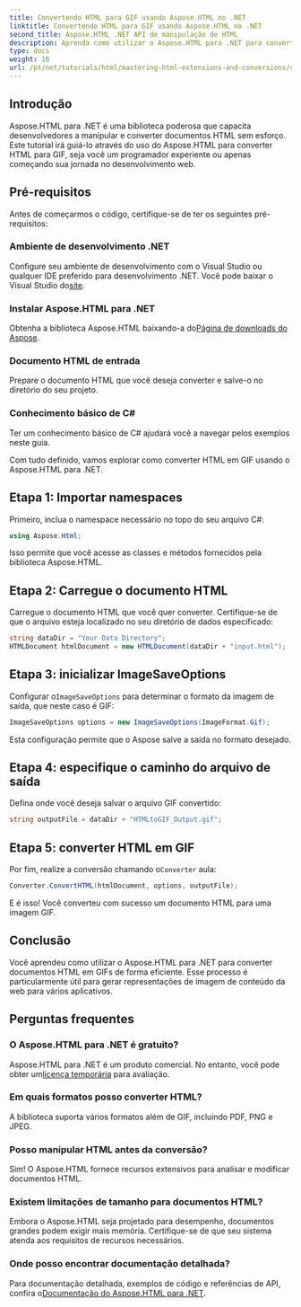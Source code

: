 ```yaml
---
title: Convertendo HTML para GIF usando Aspose.HTML no .NET
linktitle: Convertendo HTML para GIF usando Aspose.HTML no .NET
second_title: Aspose.HTML .NET API de manipulação de HTML
description: Aprenda como utilizar o Aspose.HTML para .NET para converter documentos HTML em imagens GIF sem problemas. Este guia abrangente o orienta passo a passo.
type: docs
weight: 16
url: /pt/net/tutorials/html/mastering-html-extensions-and-conversions/converting-html-to-gif/
---
```

## Introdução

Aspose.HTML para .NET é uma biblioteca poderosa que capacita desenvolvedores a manipular e converter documentos HTML sem esforço. Este tutorial irá guiá-lo através do uso do Aspose.HTML para converter HTML para GIF, seja você um programador experiente ou apenas começando sua jornada no desenvolvimento web.

## Pré-requisitos

Antes de começarmos o código, certifique-se de ter os seguintes pré-requisitos:

### Ambiente de desenvolvimento .NET 

 Configure seu ambiente de desenvolvimento com o Visual Studio ou qualquer IDE preferido para desenvolvimento .NET. Você pode baixar o Visual Studio do[site](https://visualstudio.microsoft.com/downloads/).

### Instalar Aspose.HTML para .NET

 Obtenha a biblioteca Aspose.HTML baixando-a do[Página de downloads do Aspose](https://releases.aspose.com/html/net/).

### Documento HTML de entrada

Prepare o documento HTML que você deseja converter e salve-o no diretório do seu projeto.

### Conhecimento básico de C#

Ter um conhecimento básico de C# ajudará você a navegar pelos exemplos neste guia.

Com tudo definido, vamos explorar como converter HTML em GIF usando o Aspose.HTML para .NET.

## Etapa 1: Importar namespaces

Primeiro, inclua o namespace necessário no topo do seu arquivo C#:

```csharp
using Aspose.Html;
```

Isso permite que você acesse as classes e métodos fornecidos pela biblioteca Aspose.HTML.

## Etapa 2: Carregue o documento HTML

Carregue o documento HTML que você quer converter. Certifique-se de que o arquivo esteja localizado no seu diretório de dados especificado:

```csharp
string dataDir = "Your Data Directory";
HTMLDocument htmlDocument = new HTMLDocument(dataDir + "input.html");
```

## Etapa 3: inicializar ImageSaveOptions

 Configurar o`ImageSaveOptions` para determinar o formato da imagem de saída, que neste caso é GIF:

```csharp
ImageSaveOptions options = new ImageSaveOptions(ImageFormat.Gif);
```

Esta configuração permite que o Aspose salve a saída no formato desejado.

## Etapa 4: especifique o caminho do arquivo de saída

Defina onde você deseja salvar o arquivo GIF convertido:

```csharp
string outputFile = dataDir + "HTMLtoGIF_Output.gif";
```

## Etapa 5: converter HTML em GIF

 Por fim, realize a conversão chamando o`Converter` aula:

```csharp
Converter.ConvertHTML(htmlDocument, options, outputFile);
```

E é isso! Você converteu com sucesso um documento HTML para uma imagem GIF.

## Conclusão

Você aprendeu como utilizar o Aspose.HTML para .NET para converter documentos HTML em GIFs de forma eficiente. Esse processo é particularmente útil para gerar representações de imagem de conteúdo da web para vários aplicativos.

## Perguntas frequentes

### O Aspose.HTML para .NET é gratuito?  
 Aspose.HTML para .NET é um produto comercial. No entanto, você pode obter um[licença temporária](https://purchase.conholdate.com/temporary-license/) para avaliação.

### Em quais formatos posso converter HTML?  
A biblioteca suporta vários formatos além de GIF, incluindo PDF, PNG e JPEG.

### Posso manipular HTML antes da conversão?  
Sim! O Aspose.HTML fornece recursos extensivos para analisar e modificar documentos HTML.

### Existem limitações de tamanho para documentos HTML?  
Embora o Aspose.HTML seja projetado para desempenho, documentos grandes podem exigir mais memória. Certifique-se de que seu sistema atenda aos requisitos de recursos necessários.

### Onde posso encontrar documentação detalhada?  
 Para documentação detalhada, exemplos de código e referências de API, confira o[Documentação do Aspose.HTML para .NET](https://reference.aspose.com/html/net/).